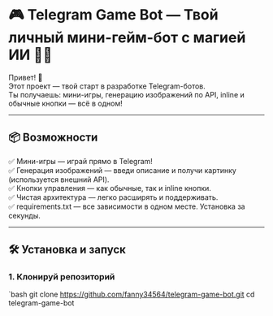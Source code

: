 # 🎮 Telegram Game Bot — Твой личный мини-гейм-бот с магией ИИ 🎨🤖

Привет! 👋  
Этот проект — твой старт в разработке Telegram-ботов.  
Ты получаешь: мини-игры, генерацию изображений по API, inline и обычные кнопки — всё в одном!

---

## 📦 Возможности

✅ Мини-игры — играй прямо в Telegram!  
✅ Генерация изображений — введи описание и получи картинку (используется внешний API).  
✅ Кнопки управления — как обычные, так и inline кнопки.  
✅ Чистая архитектура — легко расширять и поддерживать.  
✅ requirements.txt — все зависимости в одном месте. Установка за секунды.

---

## 🛠️ Установка и запуск

### 1. Клонируй репозиторий

`bash
git clone https://github.com/fanny34564/telegram-game-bot.git
cd telegram-game-bot
